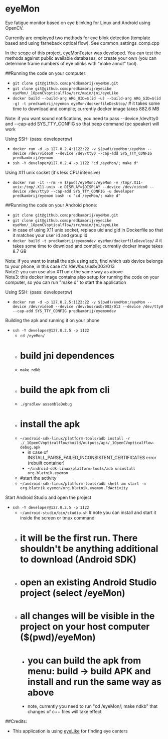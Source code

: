 eyeMon
======

Eye fatigue monitor based on eye blinking for Linux and Android using OpenCV.

Currently are employed two methods for eye blink detection (template based and using farneback optical flow). See common_settings_comp.cpp

In the scope of this project, [eyeMonTester](https://github.com/predkambrij/eyeMonTester) was developed. You can test the methods against public available databases, or create your own (you can determine frame numbers of eye blinks with "make annot" tool).

##Running the code on your computer:
- ```git clone git@github.com:predkambrij/eyeMon.git```
- ```git clone git@github.com:predkambrij/eyeLike eyeMon/_1OpenCVopticalflow/src/main/jni/eyeLike```
- ```docker build --build-arg ARG_UID=$(id -u) --build-arg ARG_GID=$(id -g) -t predkambrij/eyemon eyeMon/dockerfileDesktop/``` # it takes some time to download and compile; currently docker image takes 882.6 MB

Note: if you want sound notifications, you need to pass --device /dev/tty0 and --cap-add SYS_TTY_CONFIG so that beep command (pc speaker) will work

Using SSH: (pass: developerpw)
- ```docker run -d -p 127.0.2.4:1122:22 -v $(pwd)/eyeMon:/eyeMon --device /dev/video0 --device /dev/tty0 --cap-add SYS_TTY_CONFIG predkambrij/eyemon```
- ```ssh -Y developer@127.0.2.4 -p 1122 "cd /eyeMon/; make d"```

Using X11 unix socket (it's less CPU intensive)
- ```docker run -it --rm -v $(pwd)/eyeMon:/eyeMon -v /tmp/.X11-unix:/tmp/.X11-unix -e DISPLAY=$DISPLAY --device /dev/video0 --device /dev/tty0 --cap-add SYS_TTY_CONFIG -u developer predkambrij/eyemon bash -c "cd /eyeMon/; make d"```

##Running the code on your Android phone:
- ```git clone git@github.com:predkambrij/eyeMon.git```
- ```git clone git@github.com:predkambrij/eyeLike eyeMon/_1OpenCVopticalflow/src/main/jni/eyeLike```
- in case of using X11 unix socket, replace uid and gid in Dockerfile so that it matches your user id and group id
- ```docker build -t predkambrij/eyemondev eyeMon/dockerfileDevelop/``` # it takes some time to download and compile; currently docker image takes 8.7 GB

Note: if you want to install the apk using adb, find which usb device belongs to your phone, in this case it's /dev/bus/usb/003/013  
Note2: you can use also X11 unix the same way as above  
Note3: this docker image contains also setup for running the code on your computer, so you can run "make d" to start the application

Using SSH: (pass: developerpw)
- ```docker run -d -p 127.0.2.5:1122:22 -v $(pwd)/eyeMon:/eyeMon --device /dev/video0 --device /dev/bus/usb/003/013 --device /dev/tty0 --cap-add SYS_TTY_CONFIG predkambrij/eyemondev```

Building the apk and running it on your phone
- ```ssh -Y developer@127.0.2.5 -p 1122```
    - ```cd /eyeMon/```
    - # build jni dependences
    - ```make ndkb```
    - # build the apk from cli
    - ```./gradlew assembleDebug```
    - # install the apk
    - ```~/android-sdk-linux/platform-tools/adb install -r ./_1OpenCVopticalflow/build/outputs/apk/_1OpenCVopticalflow-debug.apk```
        - in case of INSTALL_PARSE_FAILED_INCONSISTENT_CERTIFICATES error (rebuilt container)
        - ```~/android-sdk-linux/platform-tools/adb uninstall org.blatnik.eyemon```
    - #start the activity
    - ```~/android-sdk-linux/platform-tools/adb shell am start -n org.blatnik.eyemon/org.blatnik.eyemon.FdActivity```

Start Android Studio and open the project
- ```ssh -Y developer@127.0.2.5 -p 1122```
    - ```~/android-studio/bin/studio.sh``` # note you can install and start it inside the screen or tmux command
    - # it will be the first run. There shouldn't be anything additional to download (Android SDK)
    - # open an existing Android Studio project (select /eyeMon)
    - # all changes will be visible in the project on your host computer ($(pwd)/eyeMon)
        - # you can build the apk from menu: build -> build APK and install and run the same way as above
        - note, currently you need to run "cd /eyeMon/; make ndkb" that changes of c++ files will take effect

##Credits:
- This application is using [eyeLike](https://github.com/trishume/eyeLike/) for finding eye centers


